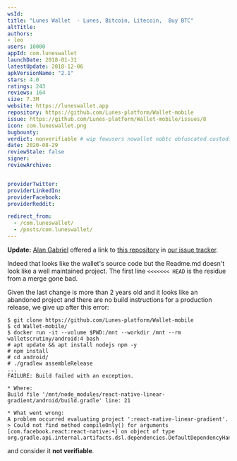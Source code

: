 ```yaml
---
wsId: 
title: "Lunes Wallet  - Lunes, Bitcoin, Litecoin,  Buy BTC"
altTitle: 
authors:
- leo
users: 10000
appId: com.luneswallet
launchDate: 2018-01-31
latestUpdate: 2018-12-06
apkVersionName: "2.1"
stars: 4.0
ratings: 243
reviews: 164
size: 7.3M
website: https://luneswallet.app
repository: https://github.com/Lunes-platform/Wallet-mobile
issue: https://github.com/Lunes-platform/Wallet-mobile/issues/8
icon: com.luneswallet.png
bugbounty: 
verdict: nonverifiable # wip fewusers nowallet nobtc obfuscated custodial nosource nonverifiable reproducible bounty defunct
date: 2020-08-29
reviewStale: false
signer: 
reviewArchive:


providerTwitter: 
providerLinkedIn: 
providerFacebook: 
providerReddit: 

redirect_from:
  - /com.luneswallet/
  - /posts/com.luneswallet/
---
```



**Update:** [Alan Gabriel](https://gitlab.com/alangabriel) offered a link to
[this repository](https://github.com/Lunes-platform/Wallet-mobile) in
[our issue tracker](https://gitlab.com/walletscrutiny/walletScrutinyCom/-/issues/68#note_404231902).

Indeed that looks like the wallet's source code but the Readme.md doesn't look
like a well maintained project. The first line `<<<<<<< HEAD` is the residue
from a merge gone bad.

Given the last change is more than 2 years old and it looks like an abandoned
project and there are no build instructions for a production release, we give up
after this error:

```
$ git clone https://github.com/Lunes-platform/Wallet-mobile
$ cd Wallet-mobile/
$ docker run -it --volume $PWD:/mnt --workdir /mnt --rm walletscrutiny/android:4 bash
# apt update && apt install nodejs npm -y
# npm install
# cd android/
# ./gradlew assembleRelease
...
FAILURE: Build failed with an exception.

* Where:
Build file '/mnt/node_modules/react-native-linear-gradient/android/build.gradle' line: 21

* What went wrong:
A problem occurred evaluating project ':react-native-linear-gradient'.
> Could not find method compileOnly() for arguments [com.facebook.react:react-native:+] on object of type org.gradle.api.internal.artifacts.dsl.dependencies.DefaultDependencyHandler.
```

and consider it **not verifiable**.
